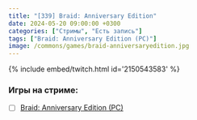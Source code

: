 ```yaml
---
title: "[339] Braid: Anniversary Edition"
date: 2024-05-20 09:00:00 +0300
categories: ["Стримы", "Есть запись"]
tags: ["Braid: Anniversary Edition (PC)"]
image: /commons/games/braid-anniversaryedition.jpg
---
```


{% include embed/twitch.html id='2150543583' %}

### Игры на стриме:
+ [ ] [Braid: Anniversary Edition (PC)](/tags/braid-anniversary-edition-pc)
